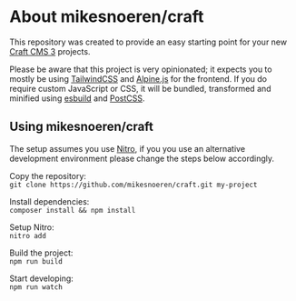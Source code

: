 # About mikesnoeren/craft

This repository was created to provide an easy starting point for your new [Craft CMS 3](https://github.com/craftcms/cms) projects.

Please be aware that this project is very opinionated; it expects you to mostly be using [TailwindCSS](https://github.com/tailwindlabs/tailwindcss) and [Alpine.js](https://github.com/alpinejs/alpine) for the frontend. 
If you do require custom JavaScript or CSS, it will be bundled, transformed and minified using [esbuild](https://github.com/evanw/esbuild) and [PostCSS](https://github.com/postcss/postcss).

## Using mikesnoeren/craft
The setup assumes you use [Nitro](https://github.com/craftcms/nitro), if you you use an alternative development environment please change the steps below accordingly.

Copy the repository: <br>
```git clone https://github.com/mikesnoeren/craft.git my-project``` 

Install dependencies: <br>
```composer install && npm install```

Setup Nitro: <br>
```nitro add```

Build the project: <br>
```npm run build```

Start developing: <br>
```npm run watch```
